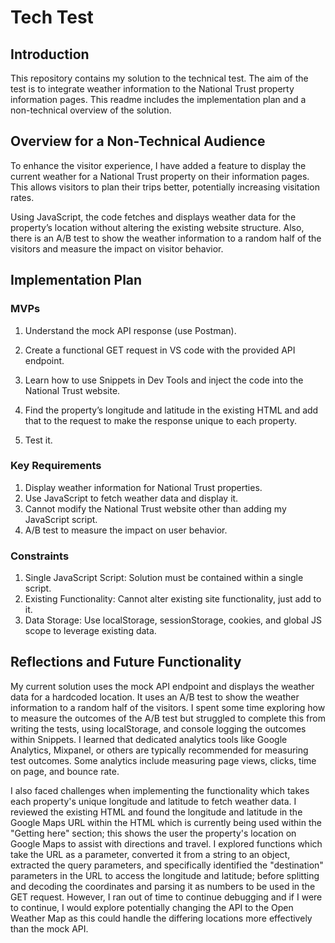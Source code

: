 # Tech Test

## Introduction

This repository contains my solution to the technical test. The aim of the test is to integrate weather information to the National Trust property information pages. This readme includes the implementation plan and a non-technical overview of the solution.

## Overview for a Non-Technical Audience

To enhance the visitor experience, I have added a feature to display the current weather for a National Trust property on their information pages. This allows visitors to plan their trips better, potentially increasing visitation rates.

Using JavaScript, the code fetches and displays weather data for the property’s location without altering the existing website structure. Also, there is an A/B test to show the weather information to a random half of the visitors and measure the impact on visitor behavior.

## Implementation Plan

### MVPs

1. Understand the mock API response (use Postman).

2. Create a functional GET request in VS code with the provided API endpoint.

3. Learn how to use Snippets in Dev Tools and inject the code into the National Trust website.

4. Find the property’s longitude and latitude in the existing HTML and add that to the request to make the response unique to each property.

5. Test it.

### Key Requirements

1. Display weather information for National Trust properties.
2. Use JavaScript to fetch weather data and display it.
3. Cannot modify the National Trust website other than adding my JavaScript script.
4. A/B test to measure the impact on user behavior.

### Constraints

1. Single JavaScript Script: Solution must be contained within a single script.
2. Existing Functionality: Cannot alter existing site functionality, just add to it.
3. Data Storage: Use localStorage, sessionStorage, cookies, and global JS scope to leverage existing data.

## Reflections and Future Functionality

My current solution uses the mock API endpoint and displays the weather data for a hardcoded location. It uses an A/B test to show the weather information to a random half of the visitors. I spent some time exploring how to measure the outcomes of the A/B test but struggled to complete this from writing the tests, using localStorage, and console logging the outcomes within Snippets. I learned that dedicated analytics tools like Google Analytics, Mixpanel, or others are typically recommended for measuring test outcomes. Some analytics include measuring page views, clicks, time on page, and bounce rate.

I also faced challenges when implementing the functionality which takes each property's unique longitude and latitude to fetch weather data. I reviewed the existing HTML and found the longitude and latitude in the Google Maps URL within the HTML which is currently being used within the "Getting here" section; this shows the user the property's location on Google Maps to assist with directions and travel. I explored functions which take the URL as a parameter, converted it from a string to an object, extracted the query parameters, and specifically identified the "destination" parameters in the URL to access the longitude and latitude; before splitting and decoding the coordinates and parsing it as numbers to be used in the GET request. However, I ran out of time to continue debugging and if I were to continue, I would explore potentially changing the API to the Open Weather Map as this could handle the differing locations more effectively than the mock API.
